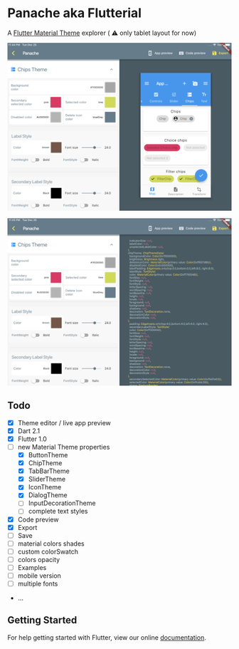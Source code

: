 # Panache aka Flutterial 

A [Flutter Material Theme](https://docs.flutter.io/flutter/material/ThemeData-class.html) explorer ( :warning: only tablet layout for now) 

![screenshot](screenshot.png)

![screenshot2](screenshot2.png)

## Todo

- [x] Theme editor / live app preview
- [x] Dart 2.1
- [x] Flutter 1.0
- [ ] new Material Theme properties
  - [x] ButtonTheme
  - [x] ChipTheme
  - [x] TabBarTheme
  - [x] SliderTheme
  - [x] IconTheme
  - [x] DialogTheme
  - [ ] InputDecorationTheme
  - [ ] complete text styles
- [x] Code preview
- [x] Export
- [ ] Save
- [ ] material colors shades
- [ ] custom colorSwatch
- [ ] colors opacity
- [ ] Examples
- [ ] mobile version
- [ ] multiple fonts
- ...

## Getting Started

For help getting started with Flutter, view our online
[documentation](http://flutter.io/).
